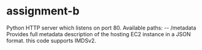 # assignment-b

Python HTTP server which listens on port 80.
Available paths:
-- /metadata
    Provides full metadata description of the hosting EC2 instance in a JSON format.
    this code supports IMDSv2.